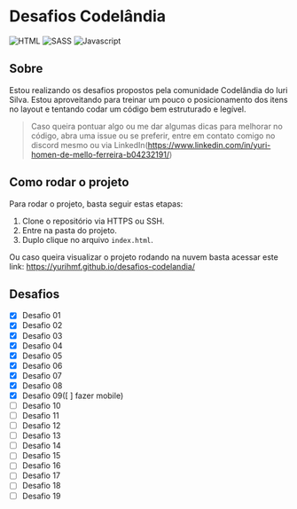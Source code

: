 # Desafios Codelândia

![HTML](https://img.shields.io/badge/HTML5-E34F26?style=for-the-badge&logo=html5&logoColor=white)
![SASS](https://img.shields.io/badge/Sass-CC6699?style=for-the-badge&logo=sass&logoColor=white)
![Javascript](https://img.shields.io/badge/JavaScript-323330?style=for-the-badge&logo=javascript&logoColor=F7DF1E)

## Sobre

Estou realizando os desafios propostos pela comunidade Codelândia do Iuri Silva. Estou aproveitando para treinar um pouco o posicionamento dos itens no layout e tentando codar um código bem estruturado e legível.

> Caso queira pontuar algo ou me dar algumas dicas para melhorar no código, abra uma issue ou se preferir, entre em contato comigo no discord mesmo ou via LinkedIn(https://www.linkedin.com/in/yuri-homen-de-mello-ferreira-b04232191/)

## Como rodar o projeto

Para rodar o projeto, basta seguir estas etapas:

1. Clone o repositório via HTTPS ou SSH.
2. Entre na pasta do projeto.
3. Duplo clique no arquivo `index.html`.

Ou caso queira visualizar o projeto rodando na nuvem basta acessar este link: https://yurihmf.github.io/desafios-codelandia/

## Desafios

- [x] Desafio 01
- [x] Desafio 02
- [x] Desafio 03
- [x] Desafio 04
- [x] Desafio 05
- [x] Desafio 06
- [x] Desafio 07
- [x] Desafio 08
- [x] Desafio 09([ ] fazer mobile)
- [ ] Desafio 10
- [ ] Desafio 11
- [ ] Desafio 12
- [ ] Desafio 13
- [ ] Desafio 14
- [ ] Desafio 15
- [ ] Desafio 16
- [ ] Desafio 17
- [ ] Desafio 18
- [ ] Desafio 19